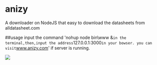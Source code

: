 # anizy
A downloader on NodeJS that easy to download the datasheets from alldatasheet.com

##usage
input the command 'nohup node bin\www &` in the terminal,then,input the address `127.0.0.1:3000` in your bowser.
you can visit `www.anizy.com' if server is running.

![](http://7xqhly.com1.z0.glb.clouddn.com/anizy-PrtSc.PNG)

